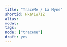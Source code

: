 ```yaml
---
title: "TraceMe / La Myne"
shortid: Hkat1w7IZ
alias:
model:
tags:
node: ["traceme"]
draft: yes
---
```

